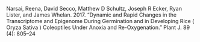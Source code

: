 Narsai, Reena, David Secco, Matthew D Schultz, Joseph R Ecker, Ryan Lister, and James Whelan. 2017. “Dynamic and Rapid Changes in the Transcriptome and Epigenome During Germination and in Developing Rice ( Oryza Sativa ) Coleoptiles Under Anoxia and Re-Oxygenation.” Plant J. 89 (4): 805–24
